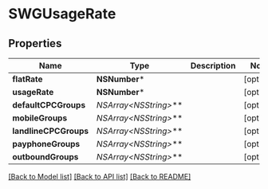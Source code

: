 # SWGUsageRate

## Properties
Name | Type | Description | Notes
------------ | ------------- | ------------- | -------------
**flatRate** | **NSNumber*** |  | [optional] 
**usageRate** | **NSNumber*** |  | [optional] 
**defaultCPCGroups** | **NSArray&lt;NSString*&gt;*** |  | [optional] 
**mobileGroups** | **NSArray&lt;NSString*&gt;*** |  | [optional] 
**landlineCPCGroups** | **NSArray&lt;NSString*&gt;*** |  | [optional] 
**payphoneGroups** | **NSArray&lt;NSString*&gt;*** |  | [optional] 
**outboundGroups** | **NSArray&lt;NSString*&gt;*** |  | [optional] 

[[Back to Model list]](../README.md#documentation-for-models) [[Back to API list]](../README.md#documentation-for-api-endpoints) [[Back to README]](../README.md)


